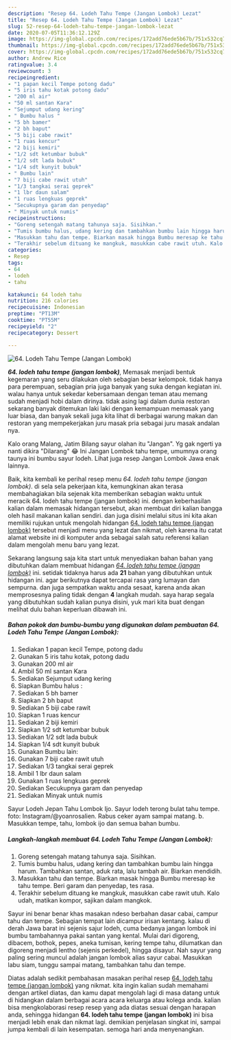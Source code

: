 ```yaml
---
description: "Resep 64. Lodeh Tahu Tempe (Jangan Lombok) Lezat"
title: "Resep 64. Lodeh Tahu Tempe (Jangan Lombok) Lezat"
slug: 52-resep-64-lodeh-tahu-tempe-jangan-lombok-lezat
date: 2020-07-05T11:36:12.129Z
image: https://img-global.cpcdn.com/recipes/172add76ede5b67b/751x532cq70/64-lodeh-tahu-tempe-jangan-lombok-foto-resep-utama.jpg
thumbnail: https://img-global.cpcdn.com/recipes/172add76ede5b67b/751x532cq70/64-lodeh-tahu-tempe-jangan-lombok-foto-resep-utama.jpg
cover: https://img-global.cpcdn.com/recipes/172add76ede5b67b/751x532cq70/64-lodeh-tahu-tempe-jangan-lombok-foto-resep-utama.jpg
author: Andrew Rice
ratingvalue: 3.4
reviewcount: 3
recipeingredient:
- "1 papan kecil Tempe potong dadu"
- "5 iris tahu kotak potong dadu"
- "200 ml air"
- "50 ml santan Kara"
- "Sejumput udang kering"
- " Bumbu halus "
- "5 bh bamer"
- "2 bh baput"
- "5 biji cabe rawit"
- "1 ruas kencur"
- "2 biji kemiri"
- "1/2 sdt ketumbar bubuk"
- "1/2 sdt lada bubuk"
- "1/4 sdt kunyit bubuk"
- " Bumbu lain"
- "7 biji cabe rawit utuh"
- "1/3 tangkai serai geprek"
- "1 lbr daun salam"
- "1 ruas lengkuas geprek"
- "Secukupnya garam dan penyedap"
- " Minyak untuk numis"
recipeinstructions:
- "Goreng setengah matang tahunya saja. Sisihkan."
- "Tumis bumbu halus, udang kering dan tambahkan bumbu lain hingga harum. Tambahkan santan, aduk rata, lalu tambah air. Biarkan mendidih."
- "Masukkan tahu dan tempe. Biarkan masak hingga Bumbu meresap ke tahu tempe. Beri garam dan penyedap, tes rasa."
- "Terakhir sebelum dituang ke mangkuk, masukkan cabe rawit utuh. Kalo udah, matikan kompor, sajikan dalam mangkok."
categories:
- Resep
tags:
- 64
- lodeh
- tahu

katakunci: 64 lodeh tahu 
nutrition: 216 calories
recipecuisine: Indonesian
preptime: "PT13M"
cooktime: "PT55M"
recipeyield: "2"
recipecategory: Dessert

---
```



![64. Lodeh Tahu Tempe (Jangan Lombok)](https://img-global.cpcdn.com/recipes/172add76ede5b67b/751x532cq70/64-lodeh-tahu-tempe-jangan-lombok-foto-resep-utama.jpg)

<b><i>64. lodeh tahu tempe (jangan lombok)</i></b>, Memasak menjadi bentuk kegemaran yang seru dilakukan oleh sebagian besar kelompok. tidak hanya para perempuan, sebagian pria juga banyak yang suka dengan kegiatan ini. walau hanya untuk sekedar kebersamaan dengan teman atau memang sudah menjadi hobi dalam dirinya. tidak asing lagi dalam dunia restoran sekarang banyak ditemukan laki laki dengan kemampuan memasak yang luar biasa, dan banyak sekali juga kita lihat di berbagai warung makan dan restoran yang mempekerjakan juru masak pria sebagai juru masak andalan nya.

Kalo orang Malang, Jatim Bilang sayur olahan itu &#34;Jangan&#34;. Yg gak ngerti ya nanti dikira &#34;Dilarang&#34; 😂 Ini Jangan Lombok tahu tempe, umumnya orang taunya ini bumbu sayur lodeh. Lihat juga resep Jangan Lombok Jawa enak lainnya.

Baik, kita kembali ke perihal resep menu <i>64. lodeh tahu tempe (jangan lombok)</i>. di sela sela pekerjaan kita, kemungkinan akan terasa membahagiakan bila sejenak kita memberikan sebagian waktu untuk meracik 64. lodeh tahu tempe (jangan lombok) ini. dengan keberhasilan kalian dalam memasak hidangan tersebut, akan membuat diri kalian bangga oleh hasil makanan kalian sendiri. dan juga disini melalui situs ini kita akan memiliki rujukan untuk mengolah hidangan <u>64. lodeh tahu tempe (jangan lombok)</u> tersebut menjadi menu yang lezat dan nikmat, oleh karena itu catat alamat website ini di komputer anda sebagai salah satu referensi kalian dalam mengolah menu baru yang lezat.


Sekarang langsung saja kita start untuk menyediakan bahan bahan yang dibutuhkan dalam membuat hidangan <u><i>64. lodeh tahu tempe (jangan lombok)</i></u> ini. setidak tidaknya harus ada <b>21</b> bahan yang dibutuhkan untuk hidangan ini. agar berikutnya dapat tercapai rasa yang lumayan dan sempurna. dan juga sempatkan waktu anda sesaat, karena anda akan memprosesnya paling tidak dengan <b>4</b> langkah mudah. saya harap segala yang dibutuhkan sudah kalian punya disini, yuk mari kita buat dengan melihat dulu bahan keperluan dibawah ini.

<!--inarticleads1-->

##### Bahan pokok dan bumbu-bumbu yang digunakan dalam pembuatan 64. Lodeh Tahu Tempe (Jangan Lombok):

1. Sediakan 1 papan kecil Tempe, potong dadu
1. Gunakan 5 iris tahu kotak, potong dadu
1. Gunakan 200 ml air
1. Ambil 50 ml santan Kara
1. Sediakan Sejumput udang kering
1. Siapkan  Bumbu halus :
1. Sediakan 5 bh bamer
1. Siapkan 2 bh baput
1. Sediakan 5 biji cabe rawit
1. Siapkan 1 ruas kencur
1. Sediakan 2 biji kemiri
1. Siapkan 1/2 sdt ketumbar bubuk
1. Sediakan 1/2 sdt lada bubuk
1. Siapkan 1/4 sdt kunyit bubuk
1. Gunakan  Bumbu lain:
1. Gunakan 7 biji cabe rawit utuh
1. Sediakan 1/3 tangkai serai geprek
1. Ambil 1 lbr daun salam
1. Gunakan 1 ruas lengkuas geprek
1. Sediakan Secukupnya garam dan penyedap
1. Sediakan  Minyak untuk numis


Sayur Lodeh Jepan Tahu Lombok Ijo. Sayur lodeh terong bulat tahu tempe. foto: Instagram/@yoanrosalien. Rabus ceker ayam sampai matang. b. Masukkan tempe, tahu, lombok ijo dan semua bahan bumbu. 

<!--inarticleads2-->

##### Langkah-langkah membuat 64. Lodeh Tahu Tempe (Jangan Lombok):

1. Goreng setengah matang tahunya saja. Sisihkan.
1. Tumis bumbu halus, udang kering dan tambahkan bumbu lain hingga harum. Tambahkan santan, aduk rata, lalu tambah air. Biarkan mendidih.
1. Masukkan tahu dan tempe. Biarkan masak hingga Bumbu meresap ke tahu tempe. Beri garam dan penyedap, tes rasa.
1. Terakhir sebelum dituang ke mangkuk, masukkan cabe rawit utuh. Kalo udah, matikan kompor, sajikan dalam mangkok.


Sayur ini benar benar khas masakan ndeso berbahan dasar cabai, campur tahu dan tempe. Sebagian tempat lain dicampur irisan kentang. kalau di derah Jawa barat ini sejenis sajur lodeh, cuma bedanya jangan lombok ini bumbu tambahannya pakai santan yang kental. Mulai dari digoreng, dibacem, bothok, pepes, aneka tumisan, kering tempe tahu, dilumatkan dan digoreng menjadi lentho (sejenis perkedel), hingga disayur. Nah sayur yang paling sering muncul adalah jangan lombok alias sayur cabai. Masukkan labu siam, tunggu sampai matang, tambahkan tahu dan tempe. 

Diatas adalah sedikit pembahasan masakan perihal resep <u>64. lodeh tahu tempe (jangan lombok)</u> yang nikmat. kita ingin kalian sudah memahami dengan artikel diatas, dan kamu dapat mengolah lagi di masa datang untuk di hidangkan dalam berbagai acara acara keluarga atau kolega anda. kalian bisa mengkolaborasi resep resep yang ada diatas sesuai dengan harapan anda, sehingga hidangan <b>64. lodeh tahu tempe (jangan lombok)</b> ini bisa menjadi lebih enak dan nikmat lagi. demikian penjelasan singkat ini, sampai jumpa kembali di lain kesempatan. semoga hari anda menyenangkan.
